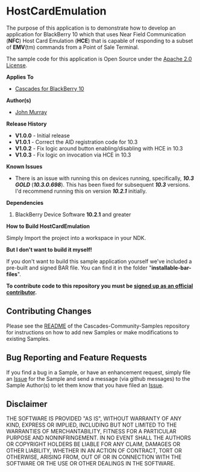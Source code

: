 # HostCardEmulation

The purpose of this application is to demonstrate how to develop an application for BlackBerry 10 which that uses Near Field Communication (**NFC**) Host Card Emulation (**HCE**) that is capable of responding to a subset of **EMV**(tm) commands from a Point of Sale Terminal.

The sample code for this application is Open Source under 
the [Apache 2.0 License](http://www.apache.org/licenses/LICENSE-2.0.html).

**Applies To**

* [Cascades for BlackBerry 10](https://bdsc.webapps.blackberry.com/cascades/)

**Author(s)** 

* [John Murray](https://github.com/jcmurray)

**Release History**

* **V1.0.0** - Initial release
* **V1.0.1** - Correct the AID registration code for 10.3
* **V1.0.2** - Fix logic around button enabling/disabling with HCE in 10.3
* **V1.0.3** - Fix logic on invocation via HCE in 10.3

**Known Issues**

* There is an issue with running this on devices running, specifically, ***10.3 GOLD*** (***10.3.0.698***). This has been fixed for subsequent ***10.3*** versions. I'd recommend running this on version ***10.2.1*** initially. 

**Dependencies**

1. BlackBerry Device Software **10.2.1** and greater

**How to Build HostCardEmulation**

Simply Import the project into a workspace in your NDK. 

**But I don't want to build it myself!**

If you don't want to build this sample application yourself we've included a pre-built and signed BAR file. You can find it in the folder "**installable-bar-files**".
 
**To contribute code to this repository you must be [signed up as an 
official contributor](http://blackberry.github.com/howToContribute.html).**

## Contributing Changes

Please see the [README](https://github.com/blackberry/Cascades-Community-Samples/blob/master/README.md) of the Cascades-Community-Samples repository for instructions on how to add new Samples or make modifications to existing Samples.

## Bug Reporting and Feature Requests

If you find a bug in a Sample, or have an enhancement request, simply file an [Issue](https://github.com/blackberry/Cascades-Community-Samples/issues) for the Sample and send a message (via github messages) to the Sample Author(s) to let them know that you have filed an [Issue](https://github.com/blackberry/Cascades-Community-Samples/issues).


## Disclaimer

THE SOFTWARE IS PROVIDED "AS IS", WITHOUT WARRANTY OF ANY KIND, EXPRESS OR IMPLIED, INCLUDING BUT NOT LIMITED TO THE WARRANTIES OF MERCHANTABILITY, FITNESS FOR A PARTICULAR PURPOSE AND NONINFRINGEMENT. IN NO EVENT SHALL THE AUTHORS OR COPYRIGHT HOLDERS BE LIABLE FOR ANY CLAIM, DAMAGES OR OTHER LIABILITY, WHETHER IN AN ACTION OF CONTRACT, TORT OR OTHERWISE, ARISING FROM, OUT OF OR IN CONNECTION WITH THE SOFTWARE OR THE USE OR OTHER DEALINGS IN THE SOFTWARE.